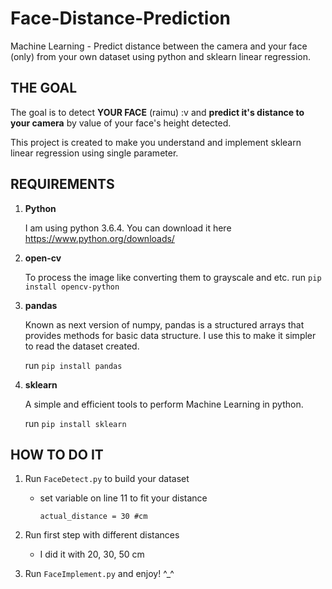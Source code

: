 # Face-Distance-Prediction

Machine Learning - Predict distance between the camera and your face  (only) from your own dataset using python and sklearn linear regression.

## THE GOAL

The goal is to detect **YOUR FACE** (raimu) :v  and **predict it's distance to your camera** by value of your face's height detected.

This project is created to make you understand and implement sklearn linear regression using single parameter.

## REQUIREMENTS

1. **Python**

   I am using python 3.6.4.
   You can download it here <https://www.python.org/downloads/>

2. **open-cv**

   To process the image like converting them to grayscale and etc. 
   run `pip install opencv-python`

3. **pandas**

   Known as next version of numpy, pandas is a structured arrays that provides methods for basic data structure. I use this to make it simpler to read the dataset created.

   run `pip install pandas`

4. **sklearn**

   A simple and efficient tools to perform Machine Learning in python.

   run `pip install sklearn`



## HOW TO DO IT

1. Run `FaceDetect.py` to build your dataset

   - set variable on line 11 to fit your distance

     `actual_distance = 30 #cm`

2. Run first step with different distances

   - I did it with 20, 30, 50 cm

3. Run `FaceImplement.py` and enjoy! ^_^
